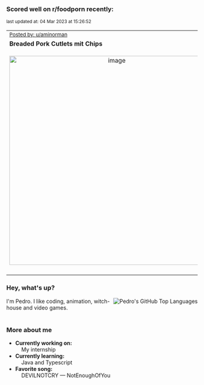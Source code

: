 ### Scored well on r/foodporn recently:

<p align="left"><sub>last updated at: 04 Mar 2023 at 15:26:52</sub></p>

|   |
| --- |
| <sub>[Posted by: u/aminorman][source]</sub> |
| **Breaded Pork Cutlets mit Chips** | 
|<p align="center"> <img alt="image" src="https://i.redd.it/tpnf3f7weila1.jpg" width="550" /> </p>|
|   |

### Hey, what's up?
<img align="right" alt="Pedro's GitHub Top Languages" src="https://github-readme-stats.vercel.app/api/top-langs/?username=PedrosUsername&exclude_repo=HW2&layout=compact" />

I'm Pedro. I like coding, animation, witch-house and video games.<br><br>

### More about me
- **Currently working on:**  
&nbsp;&nbsp;&nbsp;&nbsp;My internship
- **Currently learning:**  
&nbsp;&nbsp;&nbsp;&nbsp;Java and Typescript
- **Favorite song:**  
&nbsp;&nbsp;&nbsp;&nbsp;DEVILNOTCRY — NotEnoughOfYou<br><br>

  



  
  
  
[linkedin]: https://linkedin.com/in/pedro-h-r-gomes-8a487b14a/
[gmail]: mailto:pilique11@gmail.com
[source]: https://reddit.com/r/FoodPorn/comments/11gyglu/breaded_pork_cutlets_mit_chips/
[redditAPI]: https://www.reddit.com/dev/api/